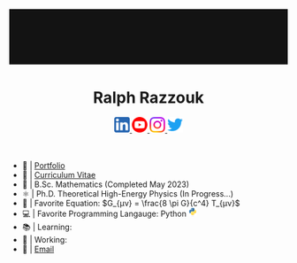 <a href="https://github.com/ralphrazzouk" align=center>
  <img src="/src/img/Rsquared.gif" alt="Razz">
</a>


<h1 align=center>Ralph Razzouk</h1>


<div align=center>
  <a href="https://www.linkedin.com/in/ralphrazzouk/">
    <img alt="LinkedIn" width="28px" src="/src/icons/socials/linkedin.png"/>
  </a>
  
  <a href="https://youtube.com/@Razzouk">
    <img alt="YouTube" width="28px" src="/src/icons/socials/youtube.png" />
  </a>
  
  <a href="https://instagram.com/rlphrazz">
    <img alt="Instagram" width="28px" src="/src/icons/socials/instagram.png"/>
  </a>
  
  <a href="https://twitter.com/rlphrazz">
    <img alt="Twitter" width="28px" src="/src/icons/socials/twitter.png"/>
  </a>
</div>

<br />
<br />

- 📄 | [Portfolio](https://ralphrazzouk.com)
- 📜 | [Curriculum Vitae](https://drive.google.com/file/u/1/d/1gf7bQlFoabm6QLsqSVjmx9bmzOFSoTwC/view?usp=share_link)
- 🏫 | B.Sc. Mathematics (Completed May 2023)
- ⚛️ | Ph.D. Theoretical High-Energy Physics (In Progress...)
- 📜 | Favorite Equation: $G_{μν} = \frac{8 \pi G}{c^4} T_{μν}$
- 💻 | Favorite Programming Langauge: Python <img alt="Python" width="16px" src="/src/icons/python.svg"/>
- 📚 | Learning:
- 🔭 | Working:
- 📩 | [Email](rlphrazz@gmail.com)
